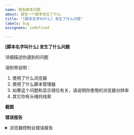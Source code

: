 ```yaml
---
name: 报告脚本问题
about: 报告一个脚本发生了什么
title: "[脚本名字叫什么] 发生了什么问题"
labels: bug
assignees: indefined

---
```


<!--
* 1. 提交BUG反馈前请先确认看过脚本使用说明和问题须知确保不是已知且不会修复的问题。
* 2. 查看https://github.com/indefined/UserScripts/issues?q=is%3Aissue 确定没有相同的反馈存在，如果已有相关反馈请在下面回复不要发布重复问题
* 3. 如果确认需要反馈请认真填写信息
* 4. 不要删除本模版里你看不懂的<>结构，这些结构可以保证里面的内容不会错乱，这些提示不会出现在最终的反馈正文中
-->
**[脚本名字叫什么] 发生了什么问题**

详细描述你遇到的问题

请附带说明：
1. 使用了什么浏览器
2. 使用了什么脚本管理器
3. 如果这个问题和显示错位有关，请说明你使用的浏览器分辨率
4. 其它你有头绪的线索

**截图**
<!--如果有截图的话，直接把截图拖到回复框里可以上传截图-->

**错误报告**
<!--如果发生了错误按F12查看控制台（Console）是否有相关错误发生,如果有控制台的错误报告，请复制报告并粘贴在下面-->
<details>
<summary>浏览器控制台错误报告</summary>
<pre>
<code>
<!--请把错误报告粘贴在下一行-->

</code>
</pre>
</details>
